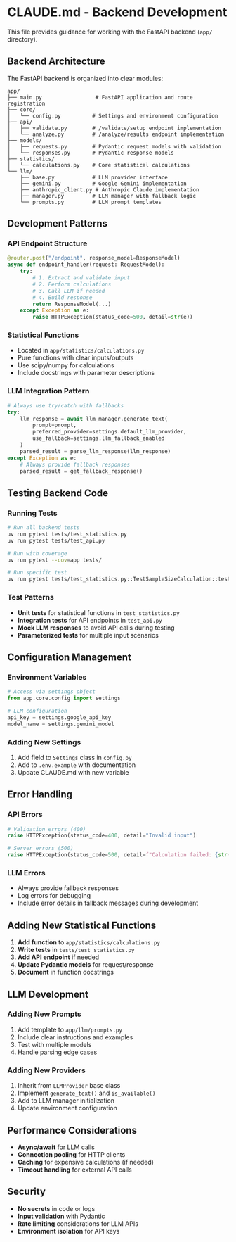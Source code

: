 # CLAUDE.md - Backend Development

This file provides guidance for working with the FastAPI backend (`app/` directory).

## Backend Architecture

The FastAPI backend is organized into clear modules:

```
app/
├── main.py                 # FastAPI application and route registration
├── core/
│   └── config.py          # Settings and environment configuration
├── api/
│   ├── validate.py        # /validate/setup endpoint implementation
│   └── analyze.py         # /analyze/results endpoint implementation
├── models/
│   ├── requests.py        # Pydantic request models with validation
│   └── responses.py       # Pydantic response models
├── statistics/
│   └── calculations.py    # Core statistical calculations
└── llm/
    ├── base.py            # LLM provider interface
    ├── gemini.py          # Google Gemini implementation
    ├── anthropic_client.py # Anthropic Claude implementation
    ├── manager.py         # LLM manager with fallback logic
    └── prompts.py         # LLM prompt templates
```

## Development Patterns

### API Endpoint Structure
```python
@router.post("/endpoint", response_model=ResponseModel)
async def endpoint_handler(request: RequestModel):
    try:
        # 1. Extract and validate input
        # 2. Perform calculations
        # 3. Call LLM if needed
        # 4. Build response
        return ResponseModel(...)
    except Exception as e:
        raise HTTPException(status_code=500, detail=str(e))
```

### Statistical Functions
- Located in `app/statistics/calculations.py`
- Pure functions with clear inputs/outputs
- Use scipy/numpy for calculations
- Include docstrings with parameter descriptions

### LLM Integration Pattern
```python
# Always use try/catch with fallbacks
try:
    llm_response = await llm_manager.generate_text(
        prompt=prompt,
        preferred_provider=settings.default_llm_provider,
        use_fallback=settings.llm_fallback_enabled
    )
    parsed_result = parse_llm_response(llm_response)
except Exception as e:
    # Always provide fallback responses
    parsed_result = get_fallback_response()
```

## Testing Backend Code

### Running Tests
```bash
# Run all backend tests
uv run pytest tests/test_statistics.py
uv run pytest tests/test_api.py

# Run with coverage
uv run pytest --cov=app tests/

# Run specific test
uv run pytest tests/test_statistics.py::TestSampleSizeCalculation::test_relative_mde_calculation
```

### Test Patterns
- **Unit tests** for statistical functions in `test_statistics.py`
- **Integration tests** for API endpoints in `test_api.py`
- **Mock LLM responses** to avoid API calls during testing
- **Parameterized tests** for multiple input scenarios

## Configuration Management

### Environment Variables
```python
# Access via settings object
from app.core.config import settings

# LLM configuration
api_key = settings.google_api_key
model_name = settings.gemini_model
```

### Adding New Settings
1. Add field to `Settings` class in `config.py`
2. Add to `.env.example` with documentation
3. Update CLAUDE.md with new variable

## Error Handling

### API Errors
```python
# Validation errors (400)
raise HTTPException(status_code=400, detail="Invalid input")

# Server errors (500) 
raise HTTPException(status_code=500, detail=f"Calculation failed: {str(e)}")
```

### LLM Errors
- Always provide fallback responses
- Log errors for debugging
- Include error details in fallback messages during development

## Adding New Statistical Functions

1. **Add function** to `app/statistics/calculations.py`
2. **Write tests** in `tests/test_statistics.py`
3. **Add API endpoint** if needed
4. **Update Pydantic models** for request/response
5. **Document** in function docstrings

## LLM Development

### Adding New Prompts
1. Add template to `app/llm/prompts.py`
2. Include clear instructions and examples
3. Test with multiple models
4. Handle parsing edge cases

### Adding New Providers
1. Inherit from `LLMProvider` base class
2. Implement `generate_text()` and `is_available()`
3. Add to LLM manager initialization
4. Update environment configuration

## Performance Considerations

- **Async/await** for LLM calls
- **Connection pooling** for HTTP clients
- **Caching** for expensive calculations (if needed)
- **Timeout handling** for external API calls

## Security

- **No secrets** in code or logs
- **Input validation** with Pydantic
- **Rate limiting** considerations for LLM APIs
- **Environment isolation** for API keys
